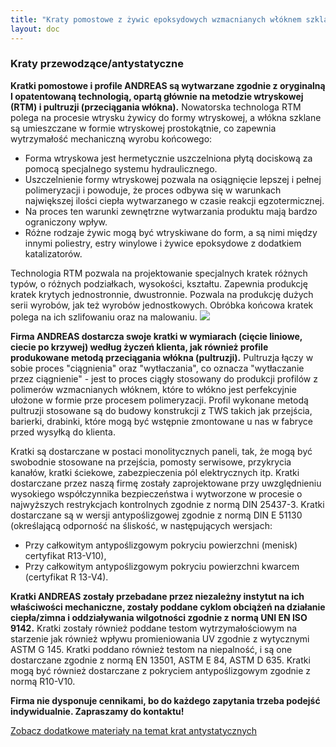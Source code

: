 ```yaml
---
title: "Kraty pomostowe z żywic epoksydowych wzmacnianych włóknem szklanym TWS, GPR"
layout: doc
---
```


### Kraty przewodzące/antystatyczne

<strong>Kratki pomostowe i profile ANDREAS są wytwarzane zgodnie z oryginalną I opatentowaną technologią, opartą głównie na metodzie wtryskowej (RTM) i pultruzji (przeciągania włókna).</strong> Nowatorska technologa RTM polega na procesie wtrysku żywicy do formy wtryskowej, a włókna szklane są umieszczane w formie wtryskowej prostokątnie, co zapewnia wytrzymałość mechaniczną wyrobu końcowego:
<ul>
<li>Forma wtryskowa jest hermetycznie uszczelniona płytą dociskową za pomocą specjalnego systemu hydraulicznego.</li>
<li>Uszczelnienie formy wtryskowej pozwala na osiągnięcie lepszej i pełnej polimeryzacji i powoduje, że proces odbywa się w warunkach największej ilości ciepła wytwarzanego w czasie reakcji egzotermicznej.</li>
<li>Na proces ten warunki zewnętrzne wytwarzania produktu mają bardzo ograniczony wpływ.</li>
<li>Różne rodzaje żywic mogą być wtryskiwane do form, a są nimi między innymi poliestry, estry winylowe i żywice epoksydowe z dodatkiem katalizatorów.</li>
</ul>
Technologia RTM pozwala na projektowanie specjalnych kratek różnych typów, o różnych podziałkach, wysokości, kształtu. Zapewnia produkcję kratek krytych jednostronnie, dwustronnie. Pozwala na produkcję dużych serii wyrobów, jak też wyrobów jednostkowych. Obróbka końcowa kratek polega na ich szlifowaniu oraz na malowaniu.

<img src="https://andreas-biz-pl.s3-eu-west-1.amazonaws.com/images/pomost.jpg" />

<strong>Firma ANDREAS dostarcza swoje kratki w wymiarach (cięcie liniowe, ciecie po krzywej) według życzeń klienta, jak również profile produkowane metodą przeciągania włókna (pultruzji).</strong> Pultruzja łączy w sobie proces "ciągnienia" oraz "wytłaczania", co oznacza "wytłaczanie przez ciągnienie" - jest to proces ciągły stosowany do produkcji profilów z polimerów wzmacnianych włóknem, które to włókno jest perfekcyjnie ułożone w formie prze procesem polimeryzacji. Profil wykonane metodą pultruzji stosowane są do budowy konstrukcji z TWS takich jak przejścia, barierki, drabinki, które mogą być wstępnie zmontowane u nas w fabryce przed wysyłką do klienta.

Kratki są dostarczane w postaci monolitycznych paneli, tak, że mogą być swobodnie stosowane na przejścia, pomosty serwisowe, przykrycia kanałów, kratki ściekowe, zabezpieczenia pól elektrycznych itp. Kratki dostarczane przez naszą firmę zostały zaprojektowane przy uwzględnieniu wysokiego współczynnika bezpieczeństwa i wytworzone w procesie o najwyższych restrykcjach kontrolnych zgodnie z normą DIN 25437-3. Kratki dostarczane są w wersji antypoślizgowej zgodnie z normą DIN E 51130 (określającą odporność na śliskość, w następujących wersjach:

* Przy całkowitym antypoślizgowym pokryciu powierzchni (menisk) certyfikat R13-V10),
* Przy całkowitym antypoślizgowym pokryciu powierzchni kwarcem (certyfikat R 13-V4).

<strong>Kratki ANDREAS zostały przebadane przez niezależny instytut na ich właściwości mechaniczne, zostały poddane cyklom obciążeń na działanie ciepła/zimna i oddziaływania wilgotności zgodnie z normą UNI EN ISO 9142.</strong> Kratki zostały również poddane testom wytrzymałościowym na starzenie jak również wpływu promieniowania UV zgodnie z wytycznymi ASTM G 145. Kratki poddano również testom na niepalność, i są one dostarczane zgodnie z normą EN 13501, ASTM E 84, ASTM D 635. Kratki mogą być również dostarczane z pokryciem antypoślizgowym zgodnie z normą R10-V10.

<span style="font-weight: bold;">Firma nie dysponuje cennikami, bo do każdego zapytania trzeba podejść indywidualnie. Zapraszamy do kontaktu!</span>

[Zobacz dodatkowe materiały na temat krat antystatycznych](https://s3-eu-west-1.amazonaws.com/andreas-biz-pl/documents/kraty.antystatyczne.docx)
